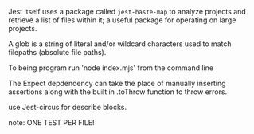 Jest itself uses a package called `jest-haste-map` to analyze projects and retrieve a list of files within it; a useful package for operating on large projects.

A glob is a string of literal and/or wildcard characters used to match filepaths (absolute file paths).

To being program run 'node index.mjs' from the command line

The Expect depdendency can take the place of manually inserting assertions along with the built in .toThrow function to throw errors.

use Jest-circus for describe blocks.

note: ONE TEST PER FILE!